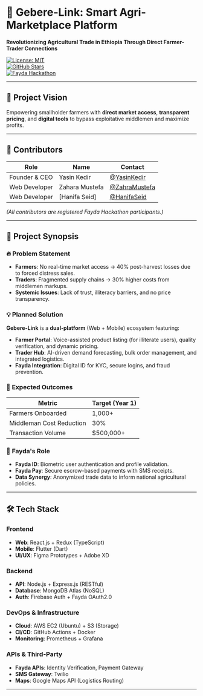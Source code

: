 # 🌱 Gebere-Link: Smart Agri-Marketplace Platform  
**Revolutionizing Agricultural Trade in Ethiopia Through Direct Farmer-Trader Connections**  

[![License: MIT](https://img.shields.io/badge/License-MIT-green.svg)](https://opensource.org/licenses/MIT)  
[![GitHub Stars](https://img.shields.io/github/stars/HackHyperdrive/Gebere-Link?style=social)](https://github.com/HackHyperdrive/Gebere-Link)  
[![Fayda Hackathon](https://img.shields.io/badge/Hackathon-FAYDA-blueviolet)](https://fayda.gov.et/hackathon)  

---

## 🚀 **Project Vision**  
Empowering smallholder farmers with **direct market access**, **transparent pricing**, and **digital tools** to bypass exploitative middlemen and maximize profits.  

---

## 👥 **Contributors**  
| Role | Name | Contact |  
|------|------|---------|  
| Founder & CEO | Yasin Kedir | [@YasinKedir](https://github.com/YasinKedir) |  
| Web Developer | Zahara Mustefa | [@ZahraMustefa](https://github.com/turab202) |  
| Web Developer | [Hanifa Seid] | [@HanifaSeid](https://github.com/Hanifaseid) |  

*(All contributors are registered Fayda Hackathon participants.)*  

---

## 📌 **Project Synopsis**  

### 🔥 **Problem Statement**  
- **Farmers**: No real-time market access → 40% post-harvest losses due to forced distress sales.  
- **Traders**: Fragmented supply chains → 30% higher costs from middlemen markups.  
- **Systemic Issues**: Lack of trust, illiteracy barriers, and no price transparency.  

### 💡 **Planned Solution**  
**Gebere-Link** is a **dual-platform** (Web + Mobile) ecosystem featuring:  
- **Farmer Portal**: Voice-assisted product listing (for illiterate users), quality verification, and dynamic pricing.  
- **Trader Hub**: AI-driven demand forecasting, bulk order management, and integrated logistics.  
- **Fayda Integration**: Digital ID for KYC, secure logins, and fraud prevention.  

### 🎯 **Expected Outcomes**  
| Metric | Target (Year 1) |  
|--------|----------------|  
| Farmers Onboarded | 1,000+ |  
| Middleman Cost Reduction | 30% |  
| Transaction Volume | $500,000+ |  

### 🌟 **Fayda's Role**  
- **Fayda ID**: Biometric user authentication and profile validation.  
- **Fayda Pay**: Secure escrow-based payments with SMS receipts.  
- **Data Synergy**: Anonymized trade data to inform national agricultural policies.  

---

## 🛠️ **Tech Stack**  

### **Frontend**  
- **Web**: React.js + Redux (TypeScript)  
- **Mobile**: Flutter (Dart)  
- **UI/UX**: Figma Prototypes + Adobe XD  

### **Backend**  
- **API**: Node.js + Express.js (RESTful)  
- **Database**: MongoDB Atlas (NoSQL)  
- **Auth**: Firebase Auth + Fayda OAuth2.0  

### **DevOps & Infrastructure**  
- **Cloud**: AWS EC2 (Ubuntu) + S3 (Storage)  
- **CI/CD**: GitHub Actions + Docker  
- **Monitoring**: Prometheus + Grafana  

### **APIs & Third-Party**  
- **Fayda APIs**: Identity Verification, Payment Gateway  
- **SMS Gateway**: Twilio  
- **Maps**: Google Maps API (Logistics Routing)  

---
